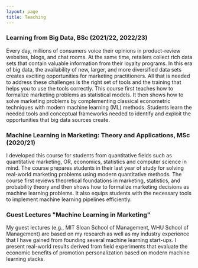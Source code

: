 ```yaml
---
layout: page
title: Teaching
---
```



### Learning from Big Data, BSc (2021/22, 2022/23)

Every day, millions of consumers voice their opinions in product-review websites, blogs,
and chat rooms. At the same time, retailers collect rich data sets that contain valuable
information from their loyalty programs. In this era of big data, the availability of new,
larger, and more diversified data sets creates exciting opportunities for marketing
practitioners. All that is needed to address these challenges is the right set of tools
and the training that helps you to use the tools correctly. This course first teaches how
to formalize marketing problems as statistical models. It then shows how to solve
marketing problems by complementing classical econometric techniques with modern machine
learning (ML) methods. Students learn the needed tools and conceptual frameworks needed to
identify and exploit the opportunities that big data sources create.

### Machine Learning in Marketing: Theory and Applications, MSc (2020/21)

I developed this course for students from quantitative fields such as quantitative
marketing, OR, economics, statistics and computer science in mind. The course prepares
students in their last year of study for solving real-world marketing problems using
modern quantitative methods. The course first reviews theoretical foundations in
marketing, statistics, and probability theory and then shows how to formalize marketing
decisions as machine learning problems. It also equips students with the necessary tools
to implement machine learning pipelines efficiently.

### Guest Lectures "Machine Learning in Marketing"

My guest lectures (e.g., MIT Sloan School of Management, WHU School of Management) are
based on my research as well as my industry experience that I have gained from founding
several machine learning start-ups. I present real-world results derived from field
experiments that evaluate the economic benefits of promotion personalization based on
modern machine learning stacks.
